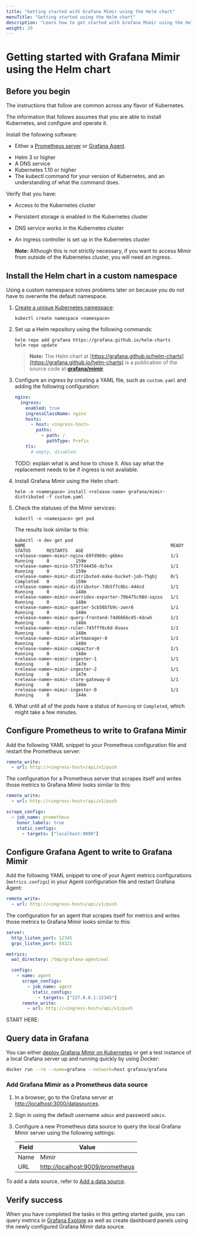 ```yaml
---
title: "Getting started with Grafana Mimir using the Helm chart"
menuTitle: "Getting started using the Helm chart"
description: "Learn how to get started with Grafana Mimir using the Helm chart."
weight: 20
---
```


# Getting started with Grafana Mimir using the Helm chart

<!-- What is this about? TODO -->

## Before you begin

The instructions that follow are common across any flavor of Kubernetes.

The information that follows assumes that you are able to install Kubernetes, and configure and operate it.

Install the following software:

- Either a [Prometheus server](https://prometheus.io/docs/prometheus/latest/installation/) or [Grafana Agent](https://grafana.com/docs/grafana-cloud/agent/#installing-the-grafana-agent).
<!-- TBD, Krajo to figure out: - Verify that you have enough memery overall and number of cores. Krajo needs a couple of days for this answer to come in. -->
- Helm 3 or higher
- A DNS service
- Kubernetes 1.10 or higher
- The kubectl command for your version of Kubernetes, and an understanding of what the command does.

Verify that you have:

- Access to the Kubernetes cluster
- Persistent storage is enabled in the Kubernetes cluster
- DNS service works in the Kubernetes cluster
- An ingress controller is set up in the Kubernetes cluster

  **Note:** Although this is not strictly necessary, if you want to access Mimir from outside of the Kubernetes cluster, you will need an ingress.

## Install the Helm chart in a custom namespace

Using a custom namespace solves problems later on because you do not have to overwrite the default namespace.

1. [Create a unique Kubernetes namespace](https://kubernetes.io/docs/tasks/administer-cluster/namespaces/#creating-a-new-namespace):

   ```console
   kubectl create namespace <namespace>
   ```

1. Set up a Helm repository using the following commands:

   ```console
   helm repo add grafana https://grafana.github.io/helm-charts
   helm repo update
   ```

   > **Note:** The Helm chart at [https://grafana.github.io/helm-charts](https://grafana.github.io/helm-charts) is a publication of the source code at [**grafana/mimir**](https://github.com/grafana/mimir/tree/main/operations/helm/charts/mimir-distributed).

1. Configure an ingress by creating a YAML file, such as `custom.yaml` and adding the following configuration:

   ```yaml
   nginx:
     ingress:
       enabled: true
       ingressClassName: nginx
       hosts:
         - host: <ingress-host>
           paths:
             - path: /
               pathType: Prefix
       tls:
         # empty, disabled.
   ```

   TODO: explain what <ingress-host> is and how to chose it. Also say what the replacement needs to be if ingress is not available.

1. Install Grafana Mimir using the Helm chart:

   ```console
   helm -n <namespace> install <release-name> grafana/mimir-distributed -f custom.yaml
   ```

1. Check the statuses of the Mimir services:

   ```console
   kubectl -n <namespace> get pod
   ```

   The results look similar to this:

   ```console
   kubectl -n dev get pod
   NAME                                                       READY   STATUS      RESTARTS   AGE
   <release-name>-mimir-nginx-69fd969c-g6bkn                  1/1     Running     0          159m
   <release-name>-minio-5757f44456-dz7xx                      1/1     Running     0          159m
   <release-name>-mimir-distributed-make-bucket-job-f5gbj     0/1     Completed   0          159m
   <release-name>-mimir-distributor-7db5f7c8bc-444sd          1/1     Running     0          148m
   <release-name>-mimir-overrides-exporter-79b475c98d-sqzxx   1/1     Running     0          148m
   <release-name>-mimir-querier-5cb58b7b9c-zwnr6              1/1     Running     0          148m
   <release-name>-mimir-query-frontend-74d666bcd5-4dcwh       1/1     Running     0          148m
   <release-name>-mimir-ruler-745fff6c6d-8swsv                1/1     Running     0          148m
   <release-name>-mimir-alertmanager-0                        1/1     Running     0          148m
   <release-name>-mimir-compactor-0                           1/1     Running     0          148m
   <release-name>-mimir-ingester-1                            1/1     Running     0          147m
   <release-name>-mimir-ingester-2                            1/1     Running     0          147m
   <release-name>-mimir-store-gateway-0                       1/1     Running     0          146m
   <release-name>-mimir-ingester-0                            1/1     Running     0          144m
   ```

1. What until all of the pods have a status of `Running` or `Completed`, which might take a few minutes.

## Configure Prometheus to write to Grafana Mimir

Add the following YAML snippet to your Prometheus configuration file and restart the Prometheus server:

```yaml
remote_write:
  - url: http://<ingress-host>/api/v1/push
```

The configuration for a Prometheus server that scrapes itself and writes those metrics to Grafana Mimir looks similar to this:

```yaml
remote_write:
  - url: http://<ingress-host>/api/v1/push

scrape_configs:
  - job_name: prometheus
    honor_labels: true
    static_configs:
      - targets: ["localhost:9090"]
```

## Configure Grafana Agent to write to Grafana Mimir

Add the following YAML snippet to one of your Agent metrics configurations (`metrics.configs`) in your Agent configuration file and restart Grafana Agent:

```yaml
remote_write:
  - url: http://<ingress-host>/api/v1/push
```

The configuration for an agent that scrapes itself for metrics and writes those metrics to Grafana Mimir looks similar to this:

```yaml
server:
  http_listen_port: 12345
  grpc_listen_port: 54321

metrics:
  wal_directory: /tmp/grafana-agent/wal

  configs:
    - name: agent
      scrape_configs:
        - job_name: agent
          static_configs:
            - targets: ["127.0.0.1:12345"]
      remote_write:
        - url: http://<ingress-host>/api/v1/push
```

START HERE:

## Query data in Grafana

You can either [deploy Grafana Mimir on Kubernetes](https://grafana.com/docs/grafana/latest/setup-grafana/installation/kubernetes/)
or get a test instance of a local Grafana server up and running
quickly by using Docker:

```bash
docker run --rm --name=grafana --network=host grafana/grafana
```

### Add Grafana Mimir as a Prometheus data source

1. In a browser, go to the Grafana server at [http://localhost:3000/datasources](http://localhost:3000/datasources).
1. Sign in using the default username `admin` and password `admin`.
1. Configure a new Prometheus data source to query the local Grafana Mimir server using the following settings:

   | Field | Value                                                                |
   | ----- | -------------------------------------------------------------------- |
   | Name  | Mimir                                                                |
   | URL   | [http://localhost:9009/prometheus](http://localhost:9009/prometheus) |

To add a data source, refer to [Add a data source](https://grafana.com/docs/grafana/latest/datasources/add-a-data-source/).

## Verify success

When you have completed the tasks in this getting started guide, you can query metrics in [Grafana Explore](https://grafana.com/docs/grafana/latest/explore/)
as well as create dashboard panels using the newly configured Grafana Mimir data source.
